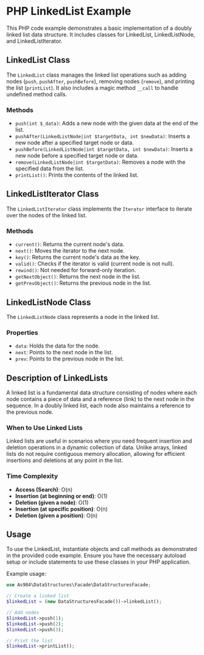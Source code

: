 # PHP LinkedList Example

This PHP code example demonstrates a basic implementation of a doubly linked list data structure. It includes classes for LinkedList, LinkedListNode, and LinkedListIterator.

## LinkedList Class

The `LinkedList` class manages the linked list operations such as adding nodes (`push`, `pushAfter`, `pushBefore`), removing nodes (`remove`), and printing the list (`printList`). It also includes a magic method `__call` to handle undefined method calls.

### Methods

- `push(int $_data)`: Adds a new node with the given data at the end of the list.
- `pushAfter(LinkedListNode|int $targetData, int $newData)`: Inserts a new node after a specified target node or data.
- `pushBefore(LinkedListNode|int $targetData, int $newData)`: Inserts a new node before a specified target node or data.
- `remove(LinkedListNode|int $targetData)`: Removes a node with the specified data from the list.
- `printList()`: Prints the contents of the linked list.

## LinkedListIterator Class

The `LinkedListIterator` class implements the `Iterator` interface to iterate over the nodes of the linked list.

### Methods

- `current()`: Returns the current node's data.
- `next()`: Moves the iterator to the next node.
- `key()`: Returns the current node's data as the key.
- `valid()`: Checks if the iterator is valid (current node is not null).
- `rewind()`: Not needed for forward-only iteration.
- `getNextObject()`: Returns the next node in the list.
- `getPrevObject()`: Returns the previous node in the list.

## LinkedListNode Class

The `LinkedListNode` class represents a node in the linked list.

### Properties

- `data`: Holds the data for the node.
- `next`: Points to the next node in the list.
- `prev`: Points to the previous node in the list.

## Description of LinkedLists

A linked list is a fundamental data structure consisting of nodes where each node contains a piece of data and a reference (link) to the next node in the sequence. In a doubly linked list, each node also maintains a reference to the previous node.

### When to Use Linked Lists

Linked lists are useful in scenarios where you need frequent insertion and deletion operations in a dynamic collection of data. Unlike arrays, linked lists do not require contiguous memory allocation, allowing for efficient insertions and deletions at any point in the list.

### Time Complexity

- **Access (Search)**: O(n)
- **Insertion (at beginning or end)**: O(1)
- **Deletion (given a node)**: O(1)
- **Insertion (at specific position)**: O(n)
- **Deletion (given a position)**: O(n)

## Usage

To use the LinkedList, instantiate objects and call methods as demonstrated in the provided code example. Ensure you have the necessary autoload setup or include statements to use these classes in your PHP application.

Example usage:
```php
use As984\DataStructures\Facade\DataStructuresFacade;

// Create a linked list
$linkedList = (new DataStructuresFacade())->linkedList();

// Add nodes
$linkedList->push(1);
$linkedList->push(2);
$linkedList->push(3);

// Print the list
$linkedList->printList();
